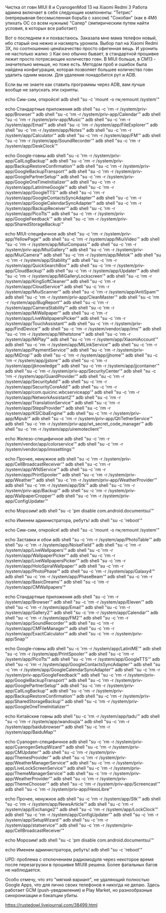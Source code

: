 Чистка от говн MIUI 8 и CyanogenMod 13 на Xiaomi Redmi 3
Работа админа включает в себя следующие компоненты: 
"Тетрис" (непрерывная бессмысленная борьба с хаосом)
"Сокобан" (как в 4Мб упихать ОС со всем нужным)
"Сапер" (эмпирическим путем найти условия, в которых все работает)

Вот о последнем я и похвастаюсь.
Заказала мне мама телефон новый, ибо старый она нежно и насмерть уронила. Выбор пал на Xiaomi Redmi 3X, по соотношению цена\качество просто офигенная вещь. И уронить не настолько жалко :)
Как оно обычно бывает, в стандартной прошивке лежит просто потрясающее количество говн. В MIUI больше, в CM13 - значительно меньше, но тоже есть.
Методом проб и ошибок была найдена конфигурация, которая позволяет большее количество говн удалить одним махом.
Для удаления понадобится рут и ADB.

Если вы не знаете как ставить программы через ADB, вам лучше вообще не запускать эти скрипты.


echo Сим-сим, откройся!
adb shell "su -c 'mount -o rw,remount /system'"

echo Стандартные приложения
adb shell "su -c 'rm -r /system/priv-app/Browser'"
adb shell "su -c 'rm -r /system/priv-app/Calendar'"
adb shell "su -c 'rm -r /system/priv-app/Music'"
adb shell "su -c 'rm -r /system/app/Email'"
adb shell "su -c 'rm -r /system/app/FileExplorer'"
adb shell "su -c 'rm -r /system/app/Notes'"
adb shell "su -c 'rm -r /system/app/Calculator'"
adb shell "su -c 'rm -r /system/app/FM'"
adb shell "su -c 'rm -r /system/app/SoundRecorder'"
adb shell "su -c 'rm -r /system/app/DeskClock'"

echo Google-говны
adb shell "su -c 'rm -r /system/priv-app/CallLogBackup'"
adb shell "su -c 'rm -r /system/priv-app/BackupRestoreConfirmation'"
adb shell "su -c 'rm -r /system/priv-app/GoogleBackupTransport'"
adb shell "su -c 'rm -r /system/priv-app/GooglePartnerSetup'"
adb shell "su -c 'rm -r /system/priv-app/GoogleOneTimeInitializer'"
adb shell "su -c 'rm -r /system/app/LatinImeGoogle'"
adb shell "su -c 'rm -r /system/app/GoogleTTS'"
adb shell "su -c 'rm -r /system/app/GoogleContactsSyncAdapter'"
adb shell "su -c 'rm -r /system/app/GoogleCalendarSyncAdapter'"
adb shell "su -c 'rm -r /system/app/BackupReceiver'"
adb shell "su -c 'rm -r /system/app/PicoTts'"
adb shell "su -c 'rm -r /system/priv-app/GoogleFeedback'"
adb shell "su -c 'rm -r /system/priv-app/SharedStorageBackup'"

echo MIUI-специфичное
adb shell "su -c 'rm -r /system/priv-app/YellowPage'"
adb shell "su -c 'rm -r /system/app/MiuiVideo'"
adb shell "su -c 'rm -r /system/app/MiuiCompass'"
adb shell "su -c 'rm -r /system/priv-app/MiuiGallery'"
adb shell "su -c 'rm -r /system/priv-app/MiuiCamera'"
adb shell "su -c 'rm -r /system/app/Metok'"
adb shell "su -c 'rm -r /system/app/Stability'"
adb shell "su -c 'rm -r /system/app/QuickSearchBox'"
adb shell "su -c 'rm -r /system/priv-app/CloudBackup'"
adb shell "su -c 'rm -r /system/app/Updater'"
adb shell "su -c 'rm -r /system/app/MiGalleryLockscreen'"
adb shell "su -c 'rm -r /system/app/KingSoftCleaner'"
adb shell "su -c 'rm -r /system/app/CloudService'"
adb shell "su -c 'rm -r /system/app/MiuiScanner'"
adb shell "su -c 'rm -r /system/app/AntiSpam'"
adb shell "su -c 'rm -r /system/priv-app/CleanMaster'"
adb shell "su -c 'rm -r /system/app/BugReport'"
adb shell "su -c 'rm -r /system/app/CameraStability'"
adb shell "su -c 'rm -r /system/app/MiWallpaper'"
adb shell "su -c 'rm -r /system/app/LiveWallpapersPicker'"
adb shell "su -c 'rm -r /system/app/TouchAssistant'"
adb shell "su -c 'rm -r /system/priv-app/FindDevice'"
adb shell "su -c 'rm -r /system/vendor/app/ims'"
adb shell "su -c 'rm -r /system/app/Whetstone'"
adb shell "su -c 'rm -r /system/app/MiPlay'"
adb shell "su -c 'rm -r /system/app/XiaomiAccount'"
adb shell "su -c 'rm -r /system/app/MiLinkService'"
adb shell "su -c 'rm -r /system/app/PaymentService'"
adb shell "su -c 'rm -r /system/priv-app/MiDrop'"
adb shell "su -c 'rm -r /system/app/jjhome'"
adb shell "su -c 'rm -r /system/app/jjstore'"
adb shell "su -c 'rm -r /system/app/jjknowledge'"
adb shell "su -c 'rm -r /system/app/jjcontainer'"
adb shell "su -c 'rm -r /system/priv-app/SecurityCenter'"
adb shell "su -c 'rm -r /system/app/GuardProvider'"
adb shell "su -c 'rm -r /system/app/SecurityAdd'"
adb shell "su -c 'rm -r /system/app/SecurityCoreAdd'"
adb shell "su -c 'rm -r /system/app/com.quicinc.wbcserviceapp'"
adb shell "su -c 'rm -r /system/app/NetworkAssistant2'"
adb shell "su -c 'rm -r /system/app/TranslationService'"
adb shell "su -c 'rm -r /system/app/StepsProvider'"
adb shell "su -c 'rm -r /system/app/KSICibaEngine'"
adb shell "su -c 'rm -r /system/priv-app/Mipub'"
adb shell "su -c 'rm -r /system/priv-app/QtiTetherService'"
adb shell "su -c 'rm -r /system/priv-app/wt_secret_code_manager'"
adb shell "su -c 'rm -r /system/app/uiremoteclient'"

echo Железо-специфичное
adb shell "su -c 'rm -r /system/vendor/app/colorservice'"
adb shell "su -c 'rm -r /system/vendor/app/imssettings'"

echo Прочее, ненужное 
adb shell "su -c 'rm -r /system/priv-app/CellBroadcastReceiver'"
adb shell "su -c 'rm -r /system/app/WfdService'"
adb shell "su -c 'rm -r /system/app/PrintSpooler'"
adb shell "su -c 'rm -r /system/priv-app/Weather'"
adb shell "su -c 'rm -r /system/priv-app/WeatherProvider'"
adb shell "su -c 'rm -r /system/app/Stk'"
adb shell "su -c 'rm -r /system/priv-app/Backup'"
adb shell "su -c 'rm -r /system/priv-app/WallpaperCropper'"
adb shell "su -c 'rm -r /system/priv-app/ConfigUpdater'"

echo Морозим!
adb shell "su -c 'pm disable com.android.documentsui'"

echo Именем администратора, ребутъ!
adb shell "su -c 'reboot'"



echo Сим-сим, откройся!
adb shell "su -c 'mount -o rw,remount /system'"

echo Заставки и обои
adb shell "su -c 'rm -r /system/app/PhotoTable'"
adb shell "su -c 'rm -r /system/app/NoiseField'"
adb shell "su -c 'rm -r /system/app/LiveWallpapers'"
adb shell "su -c 'rm -r /system/app/WallpaperPicker'"
adb shell "su -c 'rm -r /system/app/LiveWallpapersPicker'"
adb shell "su -c 'rm -r /system/app/HoloSpiralWallpaper'"
adb shell "su -c 'rm -r /system/app/PhotoPhase'"
adb shell "su -c 'rm -r /system/app/Galaxy4'"
adb shell "su -c 'rm -r /system/app/PhaseBeam'"
adb shell "su -c 'rm -r /system/app/BasicDreams'"
adb shell "su -c 'rm -r /system/app/CMWallpapers'"

echo Стандартные приложения
adb shell "su -c 'rm -r /system/app/Browser'"
adb shell "su -c 'rm -r /system/app/Eleven'"
adb shell "su -c 'rm -r /system/app/Email'"
adb shell "su -c 'rm -r /system/app/Gallery2'"
adb shell "su -c 'rm -r /system/app/Calendar'"
adb shell "su -c 'rm -r /system/app/FM2'"
adb shell "su -c 'rm -r /system/app/SoundRecorder'"
adb shell "su -c 'rm -r /system/app/CMFileManager'"
adb shell "su -c 'rm -r /system/app/ExactCalculator'"
adb shell "su -c 'rm -r /system/priv-app/Snap'"

echo Google-говны
adb shell "su -c 'rm -r /system/app/LatinIME'"
adb shell "su -c 'rm -r /system/app/PrintSpooler'"
adb shell "su -c 'rm -r /system/app/PicoTts'"
adb shell "su -c 'rm -r /system/app/GoogleTTS'"
adb shell "su -c 'rm -r /system/app/GoogleContactsSyncAdapter'"
adb shell "su -c 'rm -r /system/app/GoogleCalendarSyncAdapter'"
adb shell "su -c 'rm -r /system/priv-app/GoogleFeedback'"
adb shell "su -c 'rm -r /system/priv-app/GoogleBackupTransport'"
adb shell "su -c 'rm -r /system/priv-app/GooglePartnerSetup'"
adb shell "su -c 'rm -r /system/priv-app/CallLogBackup'"
adb shell "su -c 'rm -r /system/priv-app/BackupRestoreConfirmation'"
adb shell "su -c 'rm -r /system/priv-app/SharedStorageBackup'"
adb shell "su -c 'rm -r /system/priv-app/GoogleOneTimeInitializer'"

echo Китайские говны
adb shell "su -c 'rm -r /system/app/tadu'"
adb shell "su -c 'rm -r /system/app/wandoujia'"
adb shell "su -c 'rm -r /system/app/baidubrowser'"
adb shell "su -c 'rm -r /system/app/BaiduMap'"

echo Cyanogen-специфичное
adb shell "su -c 'rm -r /system/priv-app/CyanogenSetupWizard'"
adb shell "su -c 'rm -r /system/priv-app/CMUpdater'"
adb shell "su -c 'rm -r /system/priv-app/ThemesProvider'"
adb shell "su -c 'rm -r /system/priv-app/WeatherManagerService'"
adb shell "su -c 'rm -r /system/priv-app/LiveLockScreenService'"
adb shell "su -c 'rm -r /system/priv-app/ThemeManagerService'"
adb shell "su -c 'rm -r /system/priv-app/WeatherProvider'"
adb shell "su -c 'rm -r /system/priv-app/ThemeChooser'"
adb shell "su -c 'rm -r /system/priv-app/Screencast'"
adb shell "su -c 'rm -r /system/priv-app/HexoLibre'"

echo Прочее, ненужное 
adb shell "su -c 'rm -r /system/app/Stk'"
adb shell "su -c 'rm -r /system/app/NewsArticle'"
adb shell "su -c 'rm -r /system/app/Exchange2'"
adb shell "su -c 'rm -r /system/app/LockClock'"
adb shell "su -c 'rm -r /system/app/ConfigUpdater'"
adb shell "su -c 'rm -r /system/app/SetupWizard'"
adb shell "su -c 'rm -r /system/app/statservice'"
adb shell "su -c 'rm -r /system/priv-app/CellBroadcastReceiver'"

echo Морозим!
adb shell "su -c 'pm disable com.android.documentsui'"

echo Именем администратора, ребутъ!
adb shell "su -c 'reboot'"


UPD: проблема с отключением радиомодуля через некоторое время после перезагрузки в прошивке MIUI8 решена. Более фатальных багов не наблюдается.

Особо отмечу, что это "мягкий вариант", не удаляющий полностью Google Apps, что для лично своих телефонов я никогда не делаю. Здесь работает GCM (push-уведомления) и Play Market, но разнообразные синхронизации и бэкапции убиты.


https://rustedowl.livejournal.com/38499.html

